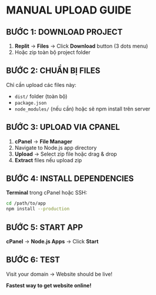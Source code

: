 # MANUAL UPLOAD GUIDE

## BƯỚC 1: DOWNLOAD PROJECT
1. **Replit** → **Files** → Click **Download** button (3 dots menu)
2. Hoặc zip toàn bộ project folder

## BƯỚC 2: CHUẨN BỊ FILES
Chỉ cần upload các files này:
- `dist/` folder (toàn bộ)
- `package.json`
- `node_modules/` (nếu cần) hoặc sẽ npm install trên server

## BƯỚC 3: UPLOAD VIA CPANEL
1. **cPanel** → **File Manager**
2. Navigate to Node.js app directory
3. **Upload** → Select zip file hoặc drag & drop
4. **Extract** files nếu upload zip

## BƯỚC 4: INSTALL DEPENDENCIES
**Terminal** trong cPanel hoặc SSH:
```bash
cd /path/to/app
npm install --production
```

## BƯỚC 5: START APP
**cPanel** → **Node.js Apps** → Click **Start**

## BƯỚC 6: TEST
Visit your domain → Website should be live!

**Fastest way to get website online!**